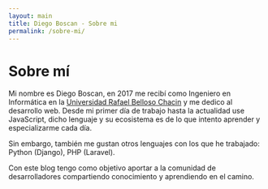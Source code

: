 ```yaml
---
layout: main
title: Diego Boscan - Sobre mi
permalink: /sobre-mi/
---
```


# Sobre mí

Mi nombre es Diego Boscan, en 2017 me recibí como Ingeniero en Informática en la [Universidad Rafael Belloso Chacin](https://www.urbe.edu/estudios/pregrado/ingenieria/informatica.html) y me dedico al desarrollo web. Desde mi primer día de trabajo hasta la actualidad use JavaScript, dicho lenguaje y su ecosistema es de lo que intento aprender y especializarme cada día.

Sin embargo, también me gustan otros lenguajes con los que he trabajado: Python (Django), PHP (Laravel).

Con este blog tengo como objetivo aportar a la comunidad de desarrolladores compartiendo conocimiento y aprendiendo en el camino.
